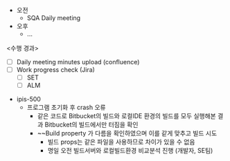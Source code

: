- 오전
	- SQA Daily meeting
- 오후
	- ...

<수행 경과>
- [ ] Daily meeting minutes upload (confluence)
- [ ] Work progress check (Jira)
	- [ ] SET
	- [ ] ALM

- ipis-500
	- 프로그램 초기화 후 crash 오류
		- 같은 코드로 Bitbucket의 빌드와 로컬IDE 환경의 빌드를 모두 실행해본 결과 Bitbucket의 빌드에서만 터짐을 확인
		- ~~Build property 가 다름을 확인하였으며 이를 같게 맞추고 빌드 시도
			- 빌드 props는 같은 파일을 사용하므로 차이가 있을 수 없음
			- 명일 오전 빌드서버와 로컬빌드환경 비교분석 진행 (개발자, SE팀)